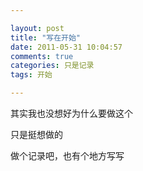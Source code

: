 ```yaml
---

layout: post
title: "写在开始"
date: 2011-05-31 10:04:57
comments: true
categories: 只是记录
tags: 开始

---
```


其实我也没想好为什么要做这个

只是挺想做的

做个记录吧，也有个地方写写